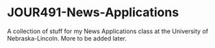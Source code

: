 JOUR491-News-Applications
=========================

A collection of stuff for my News Applications class at the University of Nebraska-Lincoln. More to be added later.
